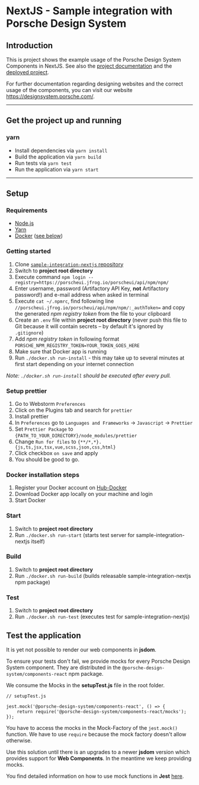 # NextJS - Sample integration with Porsche Design System

## Introduction

This is project shows the example usage of the Porsche Design System Components in NextJS. See also the [project documentation](https://designsystem.porsche.com/v1/#/start-coding/nextjs) and the [deployed project](https://porscheui.github.io/sample-integration-nextjs).

For further documentation regarding designing websites and the correct usage of the components, you can visit our website https://designsystem.porsche.com/.

---

## Get the project up and running

### yarn

- Install dependencies via `yarn install`
- Build the application via `yarn build`
- Run tests via `yarn test`
- Run the application via `yarn start`

---

## Setup

### Requirements

- [Node.js](https://nodejs.org)
- [Yarn](https://yarnpkg.com)
- [Docker](https://www.docker.com) ([see below](#docker-installation-steps))

### Getting started

1. Clone [`sample-integration-nextjs` repository](https://github.com/porscheui/sample-integration-nextjs)
1. Switch to **project root directory**
1. Execute command `npm login --registry=https://porscheui.jfrog.io/porscheui/api/npm/npm/`
1. Enter username, password (Artifactory API Key, **not** Artifactory password!) and e-mail address when asked in terminal
1. Execute `cat ~/.npmrc`, find following line `//porscheui.jfrog.io/porscheui/api/npm/npm/:_authToken=` and copy the generated _npm registry token_ from the file to your clipboard
1. Create an `.env` file within **project root directory** (never push this file to Git because it will contain secrets – by default it's ignored by `.gitignore`)
1. Add _npm registry token_ in following format `PORSCHE_NPM_REGISTRY_TOKEN=YOUR_TOKEN_GOES_HERE`
1. Make sure that Docker app is running
1. Run `./docker.sh run-install` - this may take up to several minutes at first start depending on your internet connection

_Note: `./docker.sh run-install` should be executed after every pull._

### Setup prettier

1. Go to Webstorm `Preferences`
1. Click on the Plugins tab and search for `prettier`
1. Install prettier
1. In `Preferences` go to `Languages and Frameworks` -> `Javascript` -> `Prettier`
1. Set `Prettier Package` to `{PATH_TO_YOUR_DIRECTORY}/node_modules/prettier`
1. Change `Run for files` to `{**/*,*}.{js,ts,jsx,tsx,vue,scss,json,css,html}`
1. Click checkbox `on save` and apply
1. You should be good to go.

### Docker installation steps

1. Register your Docker account on [Hub-Docker](https://hub.docker.com)
1. Download Docker app locally on your machine and login
1. Start Docker

### Start

1. Switch to **project root directory**
1. Run `./docker.sh run-start` (starts test server for sample-integration-nextjs itself)

### Build

1. Switch to **project root directory**
1. Run `./docker.sh run-build` (builds releasable sample-integration-nextjs npm package)

### Test

1. Switch to **project root directory**
1. Run `./docker.sh run-test` (executes test for sample-integration-nextjs)

## Test the application

It is yet not possible to render our web components in **jsdom**.

To ensure your tests don't fail, we provide mocks for every Porsche Design System component. They are distributed in the `@porsche-design-system/components-react` npm package.

We consume the Mocks in the **setupTest.js** file in the root folder.

```
// setupTest.js

jest.mock('@porsche-design-system/components-react', () => {
    return require('@porsche-design-system/components-react/mocks');
});
```

You have to access the mocks in the Mock-Factory of the `jest.mock()` function. We have to use `require` because the mock factory doesn't allow otherwise.

Use this solution until there is an upgrades to a newer **jsdom** version which provides support for **Web Components**. In the meantime we keep providing mocks.

You find detailed information on how to use mock functions in **Jest** [here](https://jestjs.io/docs/en/mock-functions.html).
